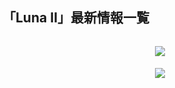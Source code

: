 ## 「Luna Ⅱ」最新情報一覧
<img src="">
<p style="white-space: pre-wrap; min-height: 1.5em; text-align: center;"><img src="https://sdk.hoyoverse.com/upload/ann/2025/10/17/dfbb2ab3bfb8d757bcfd2754b25c8a6d_813645533581653874.jpg" href="" style="vertical-align:middle;"></p><p style="white-space: pre-wrap; min-height: 1.5em; text-align: center;"><img src="https://sdk.hoyoverse.com/upload/ann/2025/10/17/6206dd171848c95ea164e73acc843dd4_3856903490995637578.jpg" href="" style="vertical-align:middle;"></p>
